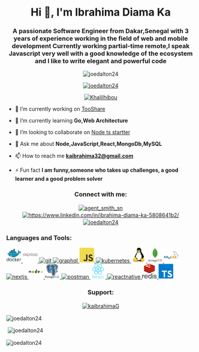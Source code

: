 <!-- /<img src="https://github.com/daoodaba975/daoodaba975/raw/master/assets/header.png"/> -->
<h1 align="center">Hi 👋, I'm Ibrahima Diama Ka</h1>
<h3 align="center">A passionate Software Engineer from Dakar,Senegal with 3 years of experience working in the field of web and mobile development Currently working partial-time remote,I speak Javascript very well with a good knowledge of the ecosystem and I like to write elegant and powerful code</h3>

<p align="center"> <img src="https://komarev.com/ghpvc/?username=joedalton24&label=Profile%20views&color=0e75b6&style=flat" alt="joedalton24" /> </p>

<p align="center"> <a href="https://github.com/ryo-ma/github-profile-trophy"><img src="https://github-profile-trophy.vercel.app/?username=joedalton24" alt="joedalton24" /></a> </p>

<p align="center"> <a href="https://twitter.com/khalilhibou" target="blank"><img src="https://img.shields.io/twitter/follow/khalilhibou?logo=twitter&style=for-the-badge" alt="Khalilhibou" /></a> </p>

- 🔭 I’m currently working on [TooShare](https://www.tooshare.com/)

- 🌱 I’m currently learning **Go,Web Architecture**

- 👯 I’m looking to collaborate on [Node ts startter](https://github.com/JoeDalton24/node-ts-starter)

- 💬 Ask me about **Node,JavaScript,React,MongoDb,MySQL**

- 📫 How to reach me **kaibrahima32@gmail.com**

- ⚡ Fun fact **I am funny,someone who takes up challenges, a good learner and a good problem solver**

<h3 align="center">Connect with me:</h3>
<p align="center">
<a href="https://twitter.com/khalilhibou" target="blank"><img align="center" src="https://raw.githubusercontent.com/rahuldkjain/github-profile-readme-generator/master/src/images/icons/Social/twitter.svg" alt="agent_smith_sn" height="30" width="40" /></a>
<a href="https://linkedin.com/in/https://www.linkedin.com/in/ibrahima-diama-ka-5808641b2/" target="blank"><img align="center" src="https://raw.githubusercontent.com/rahuldkjain/github-profile-readme-generator/master/src/images/icons/Social/linked-in-alt.svg" alt="https://www.linkedin.com/in/ibrahima-diama-ka-5808641b2/" height="30" width="40" /></a>
<a href="https://www.leetcode.com/joedalton24" target="blank"><img align="center" src="https://raw.githubusercontent.com/rahuldkjain/github-profile-readme-generator/master/src/images/icons/Social/leet-code.svg" alt="joedalton24" height="30" width="40" /></a>
</p>

<h3 align="left">Languages and Tools:</h3>
<p align="left">  <a href="https://www.docker.com/" target="_blank" rel="noreferrer"> <img src="https://raw.githubusercontent.com/devicons/devicon/master/icons/docker/docker-original-wordmark.svg" alt="docker" width="40" height="40"/> </a> <a href="https://expressjs.com" target="_blank" rel="noreferrer"> <img src="https://raw.githubusercontent.com/devicons/devicon/master/icons/express/express-original-wordmark.svg" alt="express" width="40" height="40"/> </a> <a href="https://git-scm.com/" target="_blank" rel="noreferrer"> <img src="https://www.vectorlogo.zone/logos/git-scm/git-scm-icon.svg" alt="git" width="40" height="40"/> </a> <a href="https://graphql.org" target="_blank" rel="noreferrer"> <img src="https://www.vectorlogo.zone/logos/graphql/graphql-icon.svg" alt="graphql" width="40" height="40"/> </a> <a href="https://developer.mozilla.org/en-US/docs/Web/JavaScript" target="_blank" rel="noreferrer"> <img src="https://raw.githubusercontent.com/devicons/devicon/master/icons/javascript/javascript-original.svg" alt="javascript" width="40" height="40"/> </a> <a href="https://kubernetes.io" target="_blank" rel="noreferrer"> <img src="https://www.vectorlogo.zone/logos/kubernetes/kubernetes-icon.svg" alt="kubernetes" width="40" height="40"/> </a> <a href="https://www.linux.org/" target="_blank" rel="noreferrer"> <img src="https://raw.githubusercontent.com/devicons/devicon/master/icons/linux/linux-original.svg" alt="linux" width="40" height="40"/> </a> <a href="https://www.mongodb.com/" target="_blank" rel="noreferrer"> <img src="https://raw.githubusercontent.com/devicons/devicon/master/icons/mongodb/mongodb-original-wordmark.svg" alt="mongodb" width="40" height="40"/> </a> <a href="https://www.mysql.com/" target="_blank" rel="noreferrer"> <img src="https://raw.githubusercontent.com/devicons/devicon/master/icons/mysql/mysql-original-wordmark.svg" alt="mysql" width="40" height="40"/> </a> <a href="https://nextjs.org/" target="_blank" rel="noreferrer"> <img src="https://cdn.worldvectorlogo.com/logos/nextjs-2.svg" alt="nextjs" width="40" height="40"/> </a> <a href="https://nodejs.org" target="_blank" rel="noreferrer"> <img src="https://raw.githubusercontent.com/devicons/devicon/master/icons/nodejs/nodejs-original-wordmark.svg" alt="nodejs" width="40" height="40"/> </a> <a href="https://www.postgresql.org" target="_blank" rel="noreferrer"> <img src="https://raw.githubusercontent.com/devicons/devicon/master/icons/postgresql/postgresql-original-wordmark.svg" alt="postgresql" width="40" height="40"/> </a> <a href="https://postman.com" target="_blank" rel="noreferrer"> <img src="https://www.vectorlogo.zone/logos/getpostman/getpostman-icon.svg" alt="postman" width="40" height="40"/> </a> <a href="https://reactjs.org/" target="_blank" rel="noreferrer"> <img src="https://raw.githubusercontent.com/devicons/devicon/master/icons/react/react-original-wordmark.svg" alt="react" width="40" height="40"/> </a> <a href="https://reactnative.dev/" target="_blank" rel="noreferrer"> <img src="https://reactnative.dev/img/header_logo.svg" alt="reactnative" width="40" height="40"/> </a> <a href="https://redis.io" target="_blank" rel="noreferrer"> <img src="https://raw.githubusercontent.com/devicons/devicon/master/icons/redis/redis-original-wordmark.svg" alt="redis" width="40" height="40"/> </a> <a href="https://www.typescriptlang.org/" target="_blank" rel="noreferrer"> <img src="https://raw.githubusercontent.com/devicons/devicon/master/icons/typescript/typescript-original.svg" alt="typescript" width="40" height="40"/> </a> </p>

<h3 align="center">Support:</h3>
<p align="center"><a href="https://www.buymeacoffee.com/kaibrahimaG"> <img align="center" src="https://cdn.buymeacoffee.com/buttons/v2/default-yellow.png" height="50" width="210" alt="kaibrahimaG" /></a></p>

<p align="left"><img align="center" src="https://github-readme-stats.vercel.app/api/top-langs?username=joedalton24&show_icons=true&locale=en&layout=compact" alt="joedalton24" /></p>

<p align="left">&nbsp;<img align="center" src="https://github-readme-stats.vercel.app/api?username=joedalton24&show_icons=true&locale=en" alt="joedalton24" /></p>

<p align="left"><img align="center" src="https://github-readme-streak-stats.herokuapp.com/?user=joedalton24&" alt="joedalton24" /></p>


